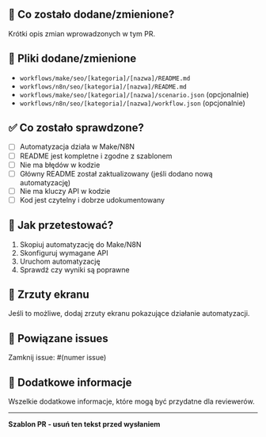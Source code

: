 ## 🎯 Co zostało dodane/zmienione?
Krótki opis zmian wprowadzonych w tym PR.

## 📁 Pliki dodane/zmienione
- `workflows/make/seo/[kategoria]/[nazwa]/README.md`
- `workflows/n8n/seo/[kategoria]/[nazwa]/README.md`
- `workflows/make/seo/[kategoria]/[nazwa]/scenario.json` (opcjonalnie)
- `workflows/n8n/seo/[kategoria]/[nazwa]/workflow.json` (opcjonalnie)

## ✅ Co zostało sprawdzone?
- [ ] Automatyzacja działa w Make/N8N
- [ ] README jest kompletne i zgodne z szablonem
- [ ] Nie ma błędów w kodzie
- [ ] Główny README został zaktualizowany (jeśli dodano nową automatyzację)
- [ ] Nie ma kluczy API w kodzie
- [ ] Kod jest czytelny i dobrze udokumentowany

## 🧪 Jak przetestować?
1. Skopiuj automatyzację do Make/N8N
2. Skonfiguruj wymagane API
3. Uruchom automatyzację
4. Sprawdź czy wyniki są poprawne

## 📸 Zrzuty ekranu
Jeśli to możliwe, dodaj zrzuty ekranu pokazujące działanie automatyzacji.

## 🔗 Powiązane issues
Zamknij issue: #(numer issue)

## 📝 Dodatkowe informacje
Wszelkie dodatkowe informacje, które mogą być przydatne dla reviewerów.

---

**Szablon PR - usuń ten tekst przed wysłaniem** 